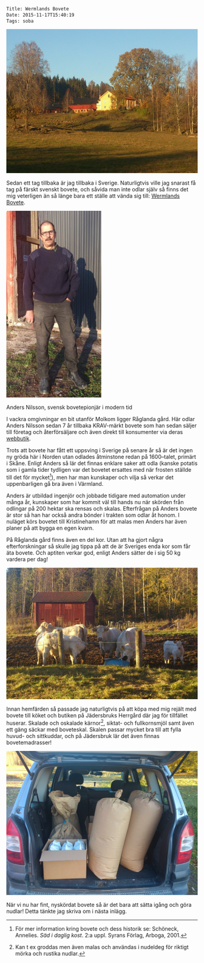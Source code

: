     Title: Wermlands Bovete
    Date: 2015-11-17T15:40:19
    Tags: soba

![Råglanda gård](/img/Wermlands/hus.jpg)

Sedan ett tag tillbaka är jag tillbaka i Sverige. Naturligtvis ville jag snarast få tag på färskt svenskt bovete, och såvida man inte odlar själv så finns det mig veterligen än så länge bara ett ställe att vända sig till: [Wermlands Bovete](http://www.wermlands-bovete.se).

<!-- more -->

<div class="figure pull-right">
	<img src="/img/Wermlands/Anders-300.jpg" alt="Anders" width='250px'>
	<p class="caption">Anders Nilsson, svensk bovetepionjär i modern tid</p>
</div>

I vackra omgivningar en bit utanför Molkom ligger Råglanda gård. Här odlar Anders Nilsson sedan 7 år tillbaka KRAV-märkt bovete som han sedan säljer till företag och återförsäljare och även direkt till konsumenter via deras [webbutik](http://www.wermlands-bovete.se).

Trots att bovete har fått ett uppsving i Sverige på senare år så är det ingen ny gröda här i Norden utan odlades åtminstone redan på 1600–talet, primärt i Skåne. Enligt Anders så lär det finnas enklare saker att odla (kanske potatis som i gamla tider tydligen var det bovetet ersattes med när frosten ställde till det för mycket[^schöneck]), men har man kunskaper och vilja så verkar det uppenbarligen gå bra även i Värmland.

Anders är utbildad ingenjör och jobbade tidigare med automation under många år, kunskaper som har kommit väl till hands nu när skörden från odlingar på 200 hektar ska rensas och skalas. Efterfrågan på Anders bovete är stor så han har också andra bönder i trakten som odlar åt honom. I nuläget körs bovetet till Kristinehamn för att malas men Anders har även planer på att bygga en egen kvarn.
<!--
växtföljd, vall då och då.
fullkornsmjöl - högre andel oskalade kärnor jfrt med "skalade kärnor"
-->

På Råglanda gård finns även en del kor. Utan att ha gjort några efterforskningar så skulle jag tippa på att de är Sveriges enda kor som får äta bovete. Och aptiten verkar god, enligt Anders sätter de i sig 50 kg vardera per dag!

![](/img/Wermlands/bovetekor.jpg)

Innan hemfärden så passade jag naturligtvis på att köpa med mig rejält med bovete till köket och butiken på Jädersbruks Herrgård där jag för tillfället huserar. Skalade och oskalade kärnor[^oskalat], siktat- och fullkornsmjöl samt även ett gäng säckar med boveteskal. Skalen passar mycket bra till att fylla huvud- och sittkuddar, och på Jädersbruk lär det även finnas bovetemadrasser!

![](/img/Wermlands/bagage.jpg)

När vi nu har fint, nyskördat bovete så är det bara att sätta igång och göra nudlar! Detta tänkte jag skriva om i nästa inlägg.

[^schöneck]: För mer information kring bovete och dess historik se: Schöneck, Annelies. _Säd i daglig kost_. 2:a uppl. Syrans Förlag, Arboga, 2001.
[^oskalat]: Kan t ex groddas men även malas och användas i nudeldeg för riktigt mörka och rustika nudlar.
